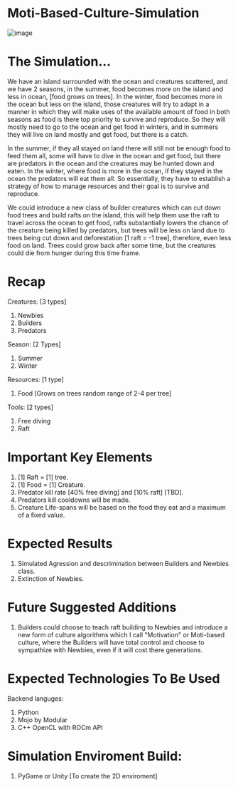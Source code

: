 # Moti-Based-Culture-Simulation
![image](https://github.com/JoeFarag-00/Moti-Based-CSIM/assets/88057098/6eec8825-63c0-44be-a9b4-ca0da22c8e6e)


# The Simulation...
We have an island surrounded with the ocean and creatures scattered, and we have 2 seasons, in the summer, food becomes more on the island and less in ocean, [food grows on trees]. In the winter, food becomes more in the ocean but less on the island, those creatures will try to adapt in a manner in which they will make uses of the available amount of food in both seasons as food is there top priority to survive and reproduce. So they will mostly need to go to the ocean and get food in winters, and in summers they will live on land mostly and get food, but there is a catch. 

In the summer, if they all stayed on land there will still not be enough food to feed them all, some will have to dive in the ocean and get food, but there are predators in the ocean and the creatures may be hunted down and eaten. In the winter, where food is more in the ocean, if they stayed in the ocean the predators will eat them all. So essentially, they have to establish a strategy of how to manage resources and their goal is to survive and reproduce. 

We could introduce a new class of builder creatures which can cut down food trees and build rafts on the island, this will help them use the raft to travel across the ocean to get food, rafts substantially lowers the chance of the creature being killed by predators, but trees will be less on land due to trees being cut down and deforestation [1 raft = -1 tree], therefore, even less food on land. Trees could grow back after some time, but the creatures could die from hunger during this time frame.

# Recap
Creatures: [3 types]
1. Newbies
2. Builders
3. Predators

Season: [2 Types]
1. Summer
2. Winter

Resources: [1 type] 
1. Food [Grows on trees random range of 2-4 per tree]

Tools: [2 types]
1. Free diving
2. Raft

# Important Key Elements
1. [1] Raft = [1] tree.
2. [1] Food = [1] Creature.
3. Predator kill rate [40% free diving] and [10% raft] [TBD].
4. Predators kill cooldowns will be made.
5. Creature Life-spans will be based on the food they eat and a maximum of a fixed value.

# Expected Results
1. Simulated Agression and descrimination between Builders and Newbies class.
2. Extinction of Newbies.

# Future Suggested Additions
1. Builders could choose to teach raft building to Newbies and introduce a new form of culture algorithms which I call "Motivation" or Moti-based culture, where the Builders will have total control and choose to sympathize with Newbies, even if it will cost there generations.

# Expected Technologies To Be Used
Backend languges:
1. Python
2. Mojo by Modular
3. C++ OpenCL with ROCm API

# Simulation Enviroment Build:
1. PyGame or Unity [To create the 2D enviroment]




 
